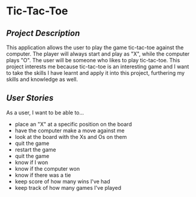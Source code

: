 # Tic-Tac-Toe

## *Project Description*

This application allows the user to play the game tic-tac-toe against the computer. The player will always start and
play as "X", while the computer plays "O". The user will be someone who likes to play tic-tac-toe. This project
interests me because tic-tac-toe is an interesting game and I want to take the skills I have learnt and apply it into
this project, furthering my skills and knowledge as well.

## *User Stories*
As a user, I want to be able to...

- place an "X" at a specific position on the board
- have the computer make a move against me
- look at the board with the Xs and Os on them
- quit the game
- restart the game
- quit the game
- know if I won
- know if the computer won
- know if there was a tie
- keep score of how many wins I've had
- keep track of how many games I've played
